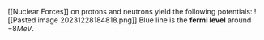 [[Nuclear Forces]] on protons and neutrons yield the following potentials:
![[Pasted image 20231228184818.png]]
Blue line is the **fermi level** around $-8MeV$.